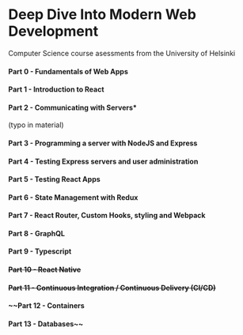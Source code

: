 # Deep Dive Into Modern Web Development
Computer Science course asessments from the University of Helsinki

#### Part 0 - Fundamentals of Web Apps
#### Part 1 - Introduction to React
#### Part 2 - Communicating with Servers*
(typo in material)
#### Part 3 - Programming a server with NodeJS and Express
#### Part 4 - Testing Express servers and user administration
#### Part 5 - Testing React Apps
#### Part 6 - State Management with Redux
#### Part 7 - React Router, Custom Hooks, styling and Webpack
#### Part 8 - GraphQL
#### Part 9 - Typescript
#### ~~Part 10 - React Native~~
#### ~~Part 11 - Continuous Integration / Continuous Delivery (CI/CD)~~
#### ~~Part 12 - Containers
#### Part 13 - Databases~~
